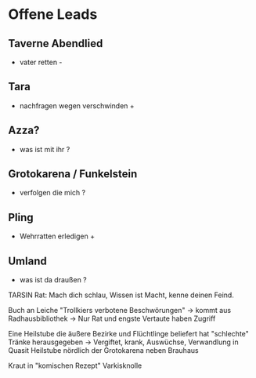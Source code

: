 # Offene Leads

## Taverne Abendlied

- vater retten -

## Tara

- nachfragen wegen verschwinden +

## Azza?

- was ist mit ihr ?

## Grotokarena / Funkelstein

- verfolgen die mich ?

## Pling

- Wehrratten erledigen +

## Umland

- was ist da draußen ?



TARSIN Rat:
Mach dich schlau, Wissen ist Macht, kenne deinen Feind.

Buch an Leiche "Trollkiers verbotene Beschwörungen"
-> kommt aus Radhausbibliothek
-> Nur Rat und engste Vertaute haben Zugriff

Eine Heilstube die äußere Bezirke und Flüchtlinge beliefert hat "schlechte" Tränke herausgegeben
-> Vergiftet, krank, Auswüchse, Verwandlung in Quasit
Heilstube nördlich der Grotokarena neben Brauhaus

Kraut in "komischen Rezept" Varkisknolle
